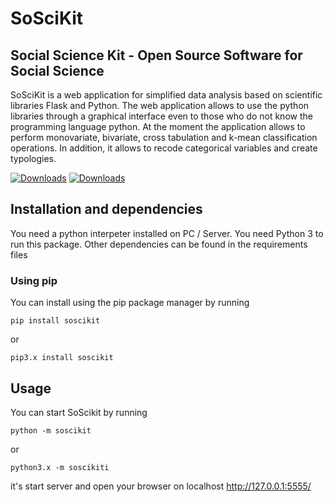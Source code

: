 # SoSciKit
## Social Science Kit - Open Source Software for Social Science

SoSciKit is a web application for simplified data analysis based on scientific libraries Flask and Python.
The web application allows to use the python libraries through a graphical interface even to those who do not know the programming language python. At the moment the application allows to perform monovariate, bivariate, cross tabulation and k-mean classification operations. In addition, it allows to recode categorical variables and create typologies.

[![Downloads](https://pepy.tech/badge/soscikit)](https://pepy.tech/project/soscikit)
[![Downloads](https://pepy.tech/badge/soscikit/week)](https://pepy.tech/project/soscikit/week)

## Installation and dependencies
You need a python interpeter installed on PC / Server. 
You need Python 3 to run this package. Other dependencies can be found in the requirements files

### Using pip

You can install using the pip package manager by running

    pip install soscikit
    
or
    
    pip3.x install soscikit

## Usage

You can start SoScikit by running

    python -m soscikit
    
or

    python3.x -m soscikiti

it's start server and open your browser on localhost http://127.0.0.1:5555/


